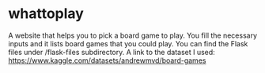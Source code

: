 # whattoplay
A website that helps you to pick a board game to play. You fill the necessary inputs and it lists board games that you could play.
You can find the Flask files under /flask-files subdirectory.
A link to the dataset I used: https://www.kaggle.com/datasets/andrewmvd/board-games
